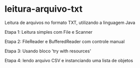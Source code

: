 # leitura-arquivo-txt

Leitura de arquivos no formato TXT, utilizando a linguagem Java

Etapa 1: Leitura simples com File e Scanner

Etapa 2: FileReader e BufferedReader com controle manual

Etapa 3: Usando bloco 'try with resources'

Etapa 4: lendo arquivo CSV e instanciando uma lista de objetos
